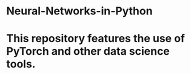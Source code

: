 # Neural-Networks-in-Python
# This repository features the use of PyTorch and other data science tools.

